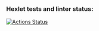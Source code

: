 ### Hexlet tests and linter status:
[![Actions Status](https://github.com/superpuper32/frontend-testing-react-project-67/actions/workflows/hexlet-check.yml/badge.svg)](https://github.com/superpuper32/frontend-testing-react-project-67/actions)